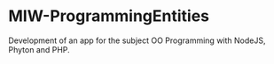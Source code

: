 # MIW-ProgrammingEntities
Development of an app for the subject OO Programming with NodeJS, Phyton and PHP. 
